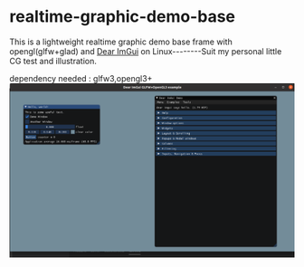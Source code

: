 # realtime-graphic-demo-base
This is a lightweight realtime graphic demo base frame with opengl(glfw+glad) and [Dear ImGui](https://github.com/ocornut/imgui) on Linux--------Suit my personal little CG test and illustration. 

dependency needed : glfw3,opengl3+
![imgui-example](example.png)

